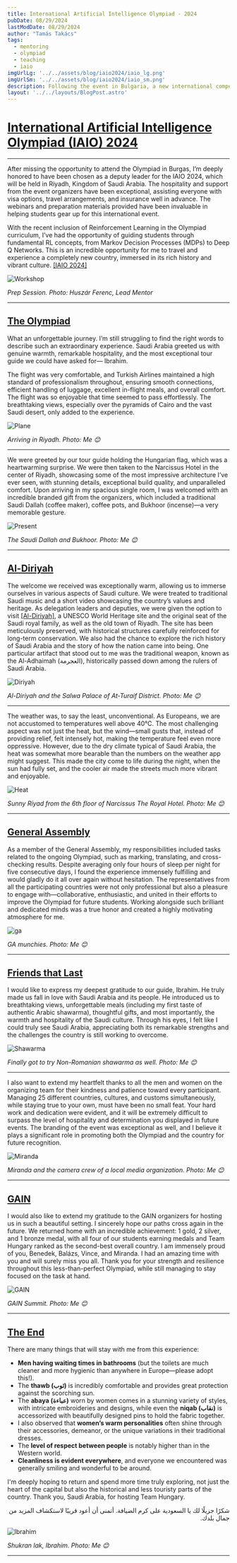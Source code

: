 ```yaml
---
title: International Artificial Intelligence Olympiad - 2024
pubDate: 08/29/2024
lastModDate: 08/29/2024
author: "Tamás Takács"
tags:
  - mentoring
  - olympiad
  - teaching
  - iaio
imgUrlLg: '../../assets/blog/iaio2024/iaio_lg.png'
imgUrlSm: '../../assets/blog/iaio2024/iaio_sm.png'
description: Following the event in Bulgaria, a new international competition emerged, hosted by the Kingdom of Saudi Arabia. As new participants, we were welcomed with the same remarkable generosity as in the previous event. While the competition topics largely remained the same, math problems and reinforcement learning were added. The event is taking place in Riyadh, the capital of Saudi Arabia and one of the country’s most advanced financial hubs.                                                    
layout: '../../layouts/BlogPost.astro'
---
```


# <u>International Artificial Intelligence Olympiad (IAIO) 2024</u>

<hr class="border-1 border-t border-tcotta dark:border-dark-tcotta my-0" />

After missing the opportunity to attend the Olympiad in Burgas, I’m deeply honored to have been chosen as a <span class="font-extrabold">deputy leader</span> for the IAIO 2024, which will be held in <span class="font-extrabold">Riyadh, Kingdom of Saudi Arabia</span>. The hospitality and support from the event organizers have been exceptional, assisting everyone with visa options, travel arrangements, and insurance well in advance. The webinars and preparation materials provided have been invaluable in helping students gear up for this international event.

With the recent inclusion of Reinforcement Learning in the Olympiad curriculum, I’ve had the opportunity of guiding students through fundamental RL concepts, from Markov Decision Processes (MDPs) to Deep Q Networks. <span class="font-extrabold">This is an incredible opportunity for me to travel and experience a completely new country, immersed in its rich history and vibrant culture.</span> [<span class="font-extrabold text-tcotta dark:text-dark-tcotta ">[IAIO 2024]</span>](https://www.iaio-official.org/)

<div class="flex justify-center">
  <img src="/assets/blog/iaio2024/workshop.jpg" alt="Workshop" />
</div>

*Prep Session. Photo: <span class="font-extrabold">Huszár Ferenc, Lead Mentor</span>*

<hr class="border-1 border-t border-tcotta dark:border-dark-tcotta my-0" />

## <u>The Olympiad</u>

What an unforgettable journey. I’m still struggling to find the right words to describe such an  <span class="font-extrabold">extraordinary experience</span>. Saudi Arabia greeted us with genuine warmth, remarkable hospitality, and the most exceptional tour guide we could have asked for— <span class="font-extrabold text-tcotta dark:text-dark-tcotta">Ibrahim</span>.

The flight was very comfortable, and Turkish Airlines maintained a <span class="font-extrabold">high standard of professionalism throughout</span>, ensuring smooth connections, efficient handling of luggage, excellent in-flight meals, and overall comfort. The flight was so enjoyable that time seemed to pass effortlessly. The breathtaking views, especially over the pyramids of Cairo and the vast Saudi desert, only added to the experience.

<div class="flex justify-center">
  <img src="/assets/blog/iaio2024/plane.jpg" alt="Plane" />
</div>

*Arriving in Riyadh. Photo: <span class="font-extrabold">Me 😊</span>*

<hr class="border-1 border-t border-tcotta dark:border-dark-tcotta my-0" />

We were greeted by our tour guide holding the Hungarian flag, which was a heartwarming surprise. We were then taken to the <span class="font-extrabold text-tcotta dark:text-dark-tcotta">Narcissus Hotel</span> in the center of Riyadh, showcasing some of the most impressive architecture I’ve ever seen, with stunning details, exceptional build quality, and unparalleled comfort. Upon arriving in my spacious single room, I was welcomed with an <span class="font-extrabold">incredible branded gift from the organizers</span>, which included a traditional Saudi Dallah (coffee maker), coffee pots, and Bukhoor (incense)—a very memorable gesture.


<div class="flex justify-center">
  <img src="/assets/blog/iaio2024/present.JPG" alt="Present" />
</div>

*The Saudi Dallah and Bukhoor. Photo: <span class="font-extrabold">Me 😊</span>*

<hr class="border-1 border-t border-tcotta dark:border-dark-tcotta my-0" />

## <u>Al-Diriyah</u>

The welcome we received was exceptionally warm, allowing us to immerse ourselves in various aspects of Saudi culture. We were treated to <span class="font-extrabold">traditional Saudi music </span>and a short video showcasing the country’s values and heritage. As delegation leaders and deputies, we were given the option to visit </span> [<span class="font-extrabold text-tcotta dark:text-dark-tcotta">[Al-Diriyah]</span>](https://en.wikipedia.org/wiki/Diriyah), a UNESCO World Heritage site and the original seat of the Saudi royal family, as well as the old town of Riyadh. The site has been meticulously preserved, with historical structures carefully reinforced for long-term conservation. We also had the chance to explore the rich history of Saudi Arabia and the story of how the nation came into being. One particular artifact that stood out to me was the traditional weapon, known as the <span class="font-extrabold">Al-Adhaimah</span> (العجرمة), historically passed down among the rulers of Saudi Arabia.

<div class="flex justify-center">
  <img src="/assets/blog/iaio2024/diriyah.jpg" alt="Diriyah" />
</div>

*Al-Diriyah and the Salwa Palace of At-Turaif District. Photo: <span class="font-extrabold">Me 😊</span>*

<hr class="border-1 border-t border-tcotta dark:border-dark-tcotta my-0" />

The weather was, to say the least, unconventional. As Europeans, we are not accustomed to temperatures well above 40°C. The most challenging aspect was not just the heat, but the <span class="font-extrabold">wind—small gusts</span> that, instead of providing relief, felt intensely hot, making the temperature feel even more oppressive. However, due to the dry climate typical of Saudi Arabia, the heat was somewhat more bearable than the numbers on the weather app might suggest. This <span class="font-extrabold">made the city come to life during the night</span>, when the sun had fully set, and the cooler air made the streets much more vibrant and enjoyable.


<div class="flex justify-center">
  <img src="/assets/blog/iaio2024/heat.jpg" alt="Heat" />
</div>

*Sunny Riyad from the 6th floor of Narcissus The Royal Hotel. Photo: <span class="font-extrabold">Me 😊</span>*

<hr class="border-1 border-t border-tcotta dark:border-dark-tcotta my-0" />

## <u>General Assembly</u>

As a member of the General Assembly, my responsibilities included tasks related to the ongoing Olympiad, such as marking, translating, and cross-checking results. Despite averaging only four hours of sleep per night for five consecutive days, I found the experience <span class="font-extrabold">immensely fulfilling and would gladly do it all over again</span> without hesitation. The representatives from all the participating countries were not only professional but also a pleasure to engage with—collaborative, enthusiastic, and united in their efforts to improve the Olympiad for future students. Working alongside such brilliant and dedicated minds was a true honor and created a highly motivating atmosphere for me.

<div class="flex justify-center">
  <img src="/assets/blog/iaio2024/ga.jpg" alt="ga" />
</div>

*GA munchies. Photo: <span class="font-extrabold">Me 😊</span>*

<hr class="border-1 border-t border-tcotta dark:border-dark-tcotta my-0" />

## <u>Friends that Last</u>

I would like to express my deepest gratitude to our guide, <span class="font-extrabold text-tcotta dark:text-dark-tcotta">Ibrahim</span>. He truly made us fall in love with Saudi Arabia and its people. He introduced us to breathtaking views, unforgettable meals (including my first taste of authentic Arabic <span class="font-extrabold">shawarma</span>), thoughtful gifts, and most importantly, the warmth and hospitality of the Saudi culture. Through his eyes, I felt like I could truly see Saudi Arabia, appreciating both its remarkable strengths and the challenges the country is still working to overcome.

<div class="flex justify-center">
  <img src="/assets/blog/iaio2024/shawarma.jpg" alt="Shawarma" />
</div>

*Finally got to try Non-Romanian shawarma as well. Photo: <span class="font-extrabold">Me 😊</span>*

<hr class="border-1 border-t border-tcotta dark:border-dark-tcotta my-0" />

I also want to extend my heartfelt thanks to <span class="font-extrabold">all the men and women on the organizing team</span> for their kindness and patience toward every participant. Managing 25 different countries, cultures, and customs simultaneously, while staying true to your own, must have been no small feat. Your hard work and dedication were evident, and it will be extremely difficult to surpass the level of hospitality and determination you displayed in future events. The branding of the event was exceptional as well, and I believe it plays a significant role in promoting both the Olympiad and the country for future recognition.

<div class="flex justify-center">
  <img src="/assets/blog/iaio2024/miranda.jpg" alt="Miranda" />
</div>

*Miranda and the camera crew of a local media organization. Photo: <span class="font-extrabold">Me 😊</span>*

<hr class="border-1 border-t border-tcotta dark:border-dark-tcotta my-0" />

## <u>GAIN</u>

I would also like to extend my gratitude to the <span class="font-extrabold text-tcotta dark:text-dark-tcotta">GAIN organizers</span> for hosting us in such a beautiful setting. I sincerely hope our paths cross again in the future. We returned home with an incredible achievement: 1 gold, 2 silver, and 1 bronze medal, with all four of our students earning medals and Team Hungary ranked as the second-best overall country. I am immensely proud of you, <span class="font-extrabold text-tcotta dark:text-dark-tcotta">Benedek, Balázs, Vince, and Miranda</span>. I had an amazing time with you and will surely miss you all. Thank you for your strength and resilience throughout this less-than-perfect Olympiad, while still managing to stay focused on the task at hand.

<div class="flex justify-center">
  <img src="/assets/blog/iaio2024/gain.jpg" alt="GAIN" />
</div>

*GAIN Summit. Photo: <span class="font-extrabold">Me 😊</span>*

<hr class="border-1 border-t border-tcotta dark:border-dark-tcotta my-0" />

## <u>The End</u>

There are many things that will stay with me from this experience:

- **Men having waiting times in bathrooms** (but the toilets are much cleaner and more hygienic than anywhere in Europe—please adopt this!).
- The **thawb (ثوب)** is incredibly comfortable and provides great protection against the scorching sun.
- The **abaya (عباءة)** worn by women comes in a stunning variety of styles, with intricate embroideries and designs, while even the **niqab (نقاب)** is accessorized with beautifully designed pins to hold the fabric together.
- I also observed that **women’s warm personalities** often shine through their accessories, demeanor, or the unique variations in their traditional dresses.
- The **level of respect between people** is notably higher than in the Western world.
- **Cleanliness is evident everywhere**, and everyone we encountered was generally smiling and wonderful to be around.

I'm deeply hoping to return and spend more time truly exploring, not just the heart of the capital but also the historical and less touristy parts of the country. <span class="font-extrabold text-tcotta dark:text-dark-tcotta">Thank you, Saudi Arabia, for hosting Team Hungary</span>.

<p style="text-align: right; direction: rtl;">
    شكرًا جزيلًا لك يا السعودية على كرم الضيافة. أتمنى أن أعود قريبًا لاستكشاف المزيد من جمال بلدك.
</p>

<div class="flex justify-center">
  <img src="/assets/blog/iaio2024/ibi.jpg" alt="Ibrahim" />
</div>


*Shukran lak, Ibrahim. Photo: <span class="font-extrabold">Me 😊</span>*

<hr class="border-1 border-t border-tcotta dark:border-dark-tcotta my-0" />
